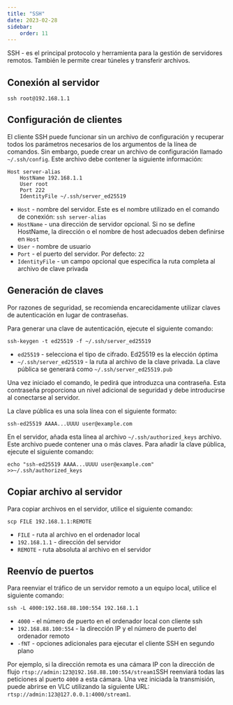 ```yaml
---
title: "SSH"
date: 2023-02-28
sidebar:
    order: 11
---
```


SSH - es el principal protocolo y herramienta para la gestión de servidores remotos. También le permite crear túneles y transferir archivos.

## Conexión al servidor[](https://help.cesbo.com/misc/tools-and-utilities/network/ssh#connection-to-server)

```
ssh root@192.168.1.1
```

## Configuración de clientes[](https://help.cesbo.com/misc/tools-and-utilities/network/ssh#client-configuration)

El cliente SSH puede funcionar sin un archivo de configuración y recuperar todos los parámetros necesarios de los argumentos de la línea de comandos. Sin embargo, puede crear un archivo de configuración llamado `~/.ssh/config`. Este archivo debe contener la siguiente información:

```
Host server-alias
    HostName 192.168.1.1
    User root
    Port 222
    IdentityFile ~/.ssh/server_ed25519
```

- `Host` - nombre del servidor. Este es el nombre utilizado en el comando de conexión: `ssh server-alias`
- `HostName` - una dirección de servidor opcional. Si no se define HostName, la dirección o el nombre de host adecuados deben definirse en `Host`
- `User` - nombre de usuario
- `Port` - el puerto del servidor. Por defecto: `22`
- `IdentityFile` - un campo opcional que especifica la ruta completa al archivo de clave privada

## Generación de claves[](https://help.cesbo.com/misc/tools-and-utilities/network/ssh#key-generation)

Por razones de seguridad, se recomienda encarecidamente utilizar claves de autenticación en lugar de contraseñas.

Para generar una clave de autenticación, ejecute el siguiente comando:

```
ssh-keygen -t ed25519 -f ~/.ssh/server_ed25519
```

- `ed25519` - selecciona el tipo de cifrado. Ed25519 es la elección óptima
- `~/.ssh/server_ed25519` - la ruta al archivo de la clave privada. La clave pública se generará como `~/.ssh/server_ed25519.pub`

Una vez iniciado el comando, le pedirá que introduzca una contraseña. Esta contraseña proporciona un nivel adicional de seguridad y debe introducirse al conectarse al servidor.

La clave pública es una sola línea con el siguiente formato:

```
ssh-ed25519 AAAA...UUUU user@example.com
```

En el servidor, añada esta línea al archivo `~/.ssh/authorized_keys` archivo. Este archivo puede contener una o más claves. Para añadir la clave pública, ejecute el siguiente comando:

```
echo "ssh-ed25519 AAAA...UUUU user@example.com" >>~/.ssh/authorized_keys
```

## Copiar archivo al servidor[](https://help.cesbo.com/misc/tools-and-utilities/network/ssh#copy-file-to-server)

Para copiar archivos en el servidor, utilice el siguiente comando:

```
scp FILE 192.168.1.1:REMOTE
```

- `FILE` - ruta al archivo en el ordenador local
- `192.168.1.1` - dirección del servidor
- `REMOTE` - ruta absoluta al archivo en el servidor

## Reenvío de puertos[](https://help.cesbo.com/misc/tools-and-utilities/network/ssh#port-forwarding)

Para reenviar el tráfico de un servidor remoto a un equipo local, utilice el siguiente comando:

```
ssh -L 4000:192.168.88.100:554 192.168.1.1
```

- `4000` - el número de puerto en el ordenador local con cliente ssh
- `192.168.88.100:554` - la dirección IP y el número de puerto del ordenador remoto
- `-fNT` - opciones adicionales para ejecutar el cliente SSH en segundo plano

Por ejemplo, si la dirección remota es una cámara IP con la dirección de flujo `rtsp://admin:123@192.168.88.100:554/stream1`SSH reenviará todas las peticiones al puerto `4000` a esta cámara. Una vez iniciada la transmisión, puede abrirse en VLC utilizando la siguiente URL: `rtsp://admin:123@127.0.0.1:4000/stream1`.
